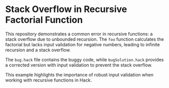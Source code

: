 # Stack Overflow in Recursive Factorial Function

This repository demonstrates a common error in recursive functions: a stack overflow due to unbounded recursion. The `foo` function calculates the factorial but lacks input validation for negative numbers, leading to infinite recursion and a stack overflow.

The `bug.hack` file contains the buggy code, while `bugSolution.hack` provides a corrected version with input validation to prevent the stack overflow.

This example highlights the importance of robust input validation when working with recursive functions in Hack.